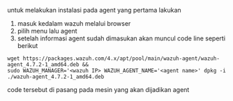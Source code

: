 untuk melakukan instalasi pada agent yang pertama lakukan
1. masuk kedalam wazuh melalui browser
2. pilih menu lalu agent
3. setelah informasi agent sudah dimasukan akan muncul code line seperti berikut
```
wget https://packages.wazuh.com/4.x/apt/pool/main/wazuh-agent/wazuh-agent_4.7.2-1_amd64.deb &&
sudo WAZUH_MANAGER='<wazuh IP> WAZUH_AGENT_NAME='<agent name>' dpkg -i ./wazuh-agent_4.7.2-1_amd64.deb

```
code tersebut di pasang pada mesin yang akan dijadikan agent
